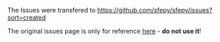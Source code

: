 The Issues were transfered to https://github.com/sfepy/sfepy/issues?sort=created

The original issues page is only for reference [here](http://code.google.com/p/sfepy/issues/list) - **do not use it**!